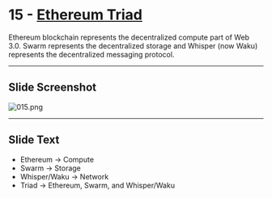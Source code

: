 # 15 - [Ethereum Triad](Ethereum%20Triad.md)

Ethereum blockchain represents the decentralized compute part of Web 3.0. Swarm represents the decentralized storage and Whisper (now Waku) represents the decentralized messaging protocol.

___
## Slide Screenshot
![015.png](../../images/1.Ethereum%20101/015.png)
___
## Slide Text
- Ethereum -> Compute
- Swarm -> Storage
- Whisper/Waku -> Network
- Triad -> Ethereum, Swarm, and Whisper/Waku